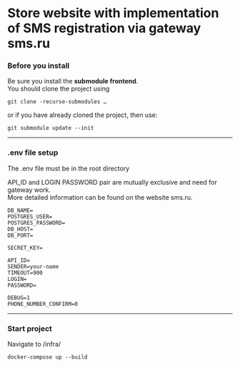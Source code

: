 ﻿# Store website with implementation of SMS registration via gateway sms.ru


### Before you install
Be sure you install the **submodule frontend**.  
You should clone the project using

    git clone -recurse-submodules …

or if you have already cloned the project, then use:

    git submodule update --init

___

### .env file setup

The .env file must be in the root directory

API_ID and LOGIN PASSWORD pair are mutually exclusive and need for gateway work.   
More detailed information can be found on the website sms.ru.

    DB_NAME=
    POSTGRES_USER=
    POSTGRES_PASSWORD=
    DB_HOST=
    DB_PORT=
    
    SECRET_KEY=
    
    API_ID=
    SENDER=your-name
    TIMEOUT=900
    LOGIN=
    PASSWORD=
    
    DEBUG=1
    PHONE_NUMBER_CONFIRM=0
    
___

### Start project
Navigate to /infra/ 

    docker-compose up --build
